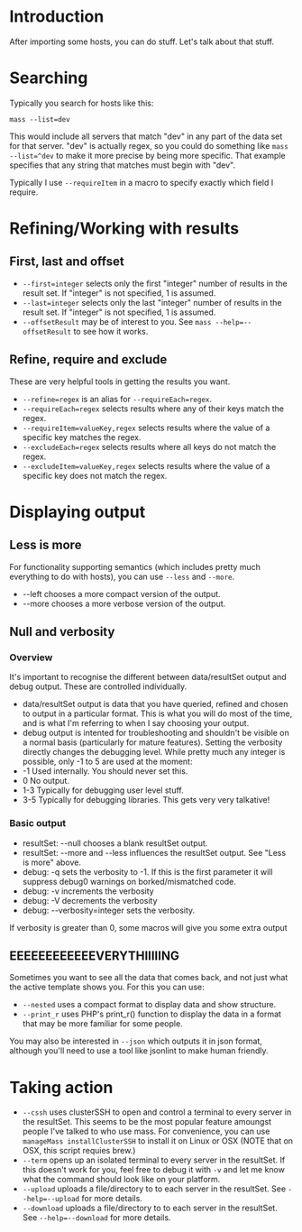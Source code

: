 # Introduction

After importing some hosts, you can do stuff. Let's talk about that stuff.

# Searching

Typically you search for hosts like this:

    mass --list=dev

This would include all servers that match "dev" in any part of the data set for that server. "dev" is actually regex, so you could do something like `mass --list=^dev` to make it more precise by being more specific. That example specifies that any string that matches must begin with "dev".

Typically I use `--requireItem` in a macro to specify exactly which field I require.

# Refining/Working with results

## First, last and offset

* `--first=integer` selects only the first "integer" number of results in the result set. If "integer" is not specified, 1 is assumed.
* `--last=integer` selects only the last "integer" number of results in the result set. If "integer" is not specified, 1 is assumed.
* `--offsetResult` may be of interest to you. See `mass --help=--offsetResult` to see how it works.

## Refine, require and exclude

These are very helpful tools in getting the results you want.

* `--refine=regex` is an alias for `--requireEach=regex`.
* `--requireEach=regex` selects results where any of their keys match the regex.
* `--requireItem=valueKey,regex` selects results where the value of a specific key matches the regex.
* `--excludeEach=regex` selects results where all keys do not match the regex.
* `--excludeItem=valueKey,regex` selects results where the value of a specific key does not match the regex.

# Displaying output
## Less is more

For functionality supporting semantics (which includes pretty much everything to do with hosts), you can use `--less` and `--more`.

* --left chooses a more compact version of the output.
* --more chooses a more verbose version of the output.

## Null and verbosity

### Overview

It's important to recognise the different between data/resultSet output and debug output. These are controlled individually.

* data/resultSet output is data that you have queried, refined and chosen to output in a particular format. This is what you will do most of the time, and is what I'm referring to when I say choosing your output.
* debug output is intented for troubleshooting and shouldn't be visible on a normal basis (particularly for mature features). Setting the verbosity directly changes the debugging level. While pretty much any integer is possible, only -1 to 5 are used at the moment:
 * -1 Used internally. You should never set this.
 * 0 No output.
 * 1-3 Typically for debugging user level stuff.
 * 3-5 Typically for debugging libraries. This gets very very talkative!

### Basic output

* resultSet: --null chooses a blank resultSet output.
* resultSet: --more and --less influences the resultSet output. See "Less is more" above.
* debug: -q sets the verbosity to -1. If this is the first parameter it will suppress debug0 warnings on borked/mismatched code.
* debug: -v increments the verbosity
* debug: -V decrements the verbosity
* debug: --verbosity=integer sets the verbosity.

If verbosity is greater than 0, some macros will give you some extra output

## EEEEEEEEEEEEVERYTHIIIIING

Sometimes you want to see all the data that comes back, and not just what the active template shows you. For this you can use:

* `--nested` uses a compact format to display data and show structure.
* `--print_r` uses PHP's print_r() function to display the data in a format that may be more familiar for some people.

You may also be interested in `--json` which outputs it in json format, although you'll need to use a tool like jsonlint to make human friendly.

# Taking action

* `--cssh` uses clusterSSH to open and control a terminal to every server in the resultSet. This seems to be the most popular feature amoungst people I've talked to who use mass. For convenience, you can use `manageMass installClusterSSH` to install it on Linux or OSX (NOTE that on OSX, this script requies brew.)
* `--term` opens up an isolated terminal to every server in the resultSet. If this doesn't work for you, feel free to debug it with `-v` and let me know what the command should look like on your platform.
* `--upload` uploads a file/directory to to each server in the resultSet. See `--help=--upload` for more details.
* `--download` uploads a file/directory to to each server in the resultSet. See `--help=--download` for more details.

